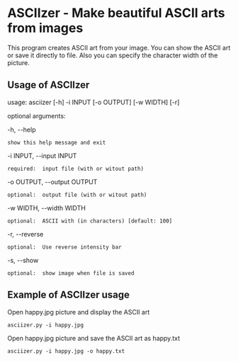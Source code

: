 # ASCIIzer - Make beautiful ASCII arts from images 

This program creates ASCII art from your image. You can show the ASCII art or save it directly to file. Also you can specify the character width of the picture.

## Usage of ASCIIzer

usage: asciizer [-h] -i INPUT [-o OUTPUT] [-w WIDTH] [-r]

optional arguments:

  -h, --help

    show this help message and exit

  -i INPUT, --input INPUT

    required:  input file (with or witout path)

  -o OUTPUT, --output OUTPUT

    optional:  output file (with or witout path)

  -w WIDTH, --width WIDTH

    optional:  ASCII with (in characters) [default: 100]

  -r, --reverse

    optional:  Use reverse intensity bar

  -s, --show

    optional:  show image when file is saved

## Example of ASCIIzer usage

Open happy.jpg picture and display the ASCII art

    asciizer.py -i happy.jpg

Open happy.jpg picture and save the ASCII art as happy.txt

    asciizer.py -i happy.jpg -o happy.txt
